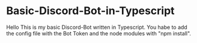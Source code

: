 # Basic-Discord-Bot-in-Typescript
Hello
This is my basic Discord-Bot written in Typescript.
You habe to add the config file with the Bot Token and the node modules with "npm install".
